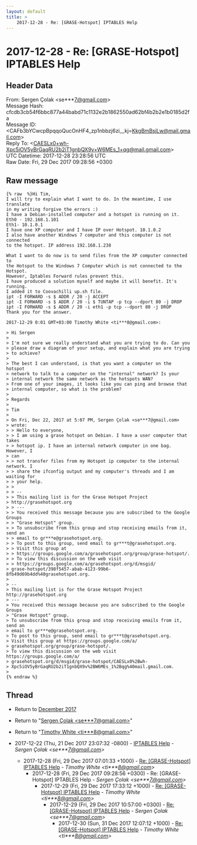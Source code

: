 ```yaml
---
layout: default
title: >
    2017-12-28 - Re: [GRASE-Hotspot] IPTABLES Help
---
```


# 2017-12-28 - Re: [GRASE-Hotspot] IPTABLES Help

## Header Data

From: Sergen Çolak \<se***7@gmail.com\><br>
Message Hash: cfcdb3cb54f6bbc877a44babd71c1132e2b1862550ad62bf4b2b2e1b0185d2fa<br>
Message ID: \<CAFb3bYCwcpBpqqoQucOnHF4_zp1nbbzj6zi__kj=KkgBmBsjLw@mail.gmail.com\><br>
Reply To: \<CAESLx0+wh-Xpc5iOV5yBrGaqRU2b2iT1gnbQX9v+W6MEs_1+qg@mail.gmail.com\><br>
UTC Datetime: 2017-12-28 23:28:56 UTC<br>
Raw Date: Fri, 29 Dec 2017 09:28:56 +0300<br>

## Raw message

```
{% raw  %}Hi Tim,
I will try to explain what I want to do. In the meantime, I use translate
in my writing forgive the errors :)
I have a Debian-installed computer and a hotspot is running on it.
Eth0 - 192.168.1.101
Eth1- 10.1.0.1
I have one XP computer and I have IP over Hotspot. 10.1.0.2
I also have another Windows 7 computer and this computer is not connected
to the hotspot. IP address 192.168.1.238

What I want to do now is to send files from the XP computer connected to
the Hotspot to the Windows 7 Computer which is not connected to the Hotspot.
However, Iptables Forward rules prevent this.
I have produced a solution myself and maybe it will benefit. It's running.
I added it to Coovachilli up.sh file.
ipt -I FORWARD -s $ ADDR / 20 -j ACCEPT
ipt -I FORWARD -s $ ADDR / 20 -i $ TUNTAP -p tcp --dport 80 -j DROP
ipt -I FORWARD -s $ ADDR / 20 -i eth1 -p tcp --dport 80 -j DROP
Thank you for the answer.

2017-12-29 0:01 GMT+03:00 Timothy White <ti***8@gmail.com>:

> Hi Sergen
>
> I'm not sure we really understand what you are trying to do. Can you
> please draw a diagram of your setup, and explain what you are trying
> to achieve?
>
> The best I can understand, is that you want a computer on the hotspot
> network to talk to a computer on the "internal" network? Is your
> internal network the same network as the hotspots WAN?
> From one of your images, it looks like you can ping and browse that
> internal computer, so what is the problem?
>
> Regards
>
> Tim
>
> On Fri, Dec 22, 2017 at 5:07 PM, Sergen Çolak <se***7@gmail.com>
> wrote:
> > Hello to everyone,
> > I am using a grase hotspot on Debian. I have a user computer that takes
> > hotspot ip. I have an internal network computer in one bag. However, I
> can
> > not transfer files from my Hotspot ip computer to the internal network. I
> > share the ifconfig output and my computer's threads and I am waiting for
> > your help.
> >
> > --
> > This mailing list is for the Grase Hotspot Project
> http://grasehotspot.org
> > ---
> > You received this message because you are subscribed to the Google Groups
> > "Grase Hotspot" group.
> > To unsubscribe from this group and stop receiving emails from it, send an
> > email to gr***e@grasehotspot.org.
> > To post to this group, send email to gr***t@grasehotspot.org.
> > Visit this group at
> > https://groups.google.com/a/grasehotspot.org/group/grase-hotspot/.
> > To view this discussion on the web visit
> > https://groups.google.com/a/grasehotspot.org/d/msgid/
> grase-hotspot/398f5457-abab-4123-99b6-8fb49d69b4dd%40grasehotspot.org.
>
> --
> This mailing list is for the Grase Hotspot Project http://grasehotspot.org
> ---
> You received this message because you are subscribed to the Google Groups
> "Grase Hotspot" group.
> To unsubscribe from this group and stop receiving emails from it, send an
> email to gr***e@grasehotspot.org.
> To post to this group, send email to gr***t@grasehotspot.org.
> Visit this group at https://groups.google.com/a/
> grasehotspot.org/group/grase-hotspot/.
> To view this discussion on the web visit https://groups.google.com/a/
> grasehotspot.org/d/msgid/grase-hotspot/CAESLx0%2Bwh-
> Xpc5iOV5yBrGaqRU2b2iT1gnbQX9v%2BW6MEs_1%2Bqg%40mail.gmail.com.
>
{% endraw %}
```

## Thread

+ Return to [December 2017](/archive/2017/12)

+ Return to "[Sergen Çolak <se***7<span>@</span>gmail.com>](/authors/se___7_at_gmail_com)"
+ Return to "[Timothy White <ti***8<span>@</span>gmail.com>](/authors/ti___8_at_gmail_com)"

+ 2017-12-22 (Thu, 21 Dec 2017 23:07:32 -0800) - [IPTABLES Help](/archive/2017/12/f0860f6b4482f64728cbd727f2109efd6ebd9d143ce4b9a139a15fcd2aec94f8) - _Sergen Çolak \<se***7@gmail.com\>_
  + 2017-12-28 (Fri, 29 Dec 2017 07:01:33 +1000) - [Re: [GRASE-Hotspot] IPTABLES Help](/archive/2017/12/56ff139ca2ce4c7363fdb69e2a3d909cdba47e90910a344f0eac5139bc502cfe) - _Timothy White \<ti***8@gmail.com\>_
    + 2017-12-28 (Fri, 29 Dec 2017 09:28:56 +0300) - Re: [GRASE-Hotspot] IPTABLES Help - _Sergen Çolak \<se***7@gmail.com\>_
      + 2017-12-29 (Fri, 29 Dec 2017 17:33:12 +1000) - [Re: [GRASE-Hotspot] IPTABLES Help](/archive/2017/12/b8e1fa715b5a30b63dcc67538c5217149f633808e860eb0293fd5ca2d0ca4ca5) - _Timothy White \<ti***8@gmail.com\>_
        + 2017-12-29 (Fri, 29 Dec 2017 10:57:00 +0300) - [Re: [GRASE-Hotspot] IPTABLES Help](/archive/2017/12/1439d51e06c1a0eb8e5555841e69b64af399b1e1374c670f944c6ff95db0aa21) - _Sergen Çolak \<se***7@gmail.com\>_
          + 2017-12-30 (Sun, 31 Dec 2017 12:07:12 +1000) - [Re: [GRASE-Hotspot] IPTABLES Help](/archive/2017/12/be1dd7a8c76b595d9b2c731c4f055fa219f743c88248b9c841b2f4317ee80463) - _Timothy White \<ti***8@gmail.com\>_

